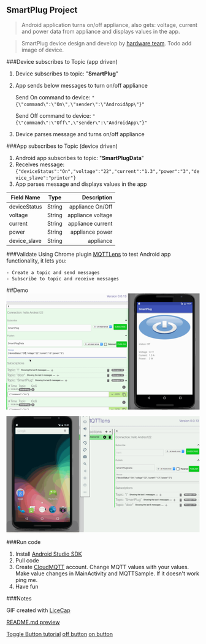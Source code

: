 SmartPlug Project
-

>Android application turns on/off appliance, also gets: voltage, current and power data from appliance and displays values in the app.

>SmartPlug device design and develop by [hardware team](https://github.com/hsrascon/SmartPlug/blob/master/Firmware/WL1/ArduinoCode/SmartPlugWL1_V04.ino). Todo add image of device.


###Device subscribes to Topic (app driven)

1. Device subscribes to topic: "**SmartPlug**"
2. App sends below messages to turn on/off appliance

    Send On command to device:
`"{\"command\":\"On\",\"sender\":\"AndroidApp\"}"`

    Send Off command to device:
`"{\"command\":\"Off\",\"sender\":\"AndroidApp\"}"`

3. Device parses message and turns on/off appliance


###App subscribes to Topic (device driven)
1. Android app subscribes to topic: "**SmartPlugData**"
2. Receives message:
 `{"deviceStatus":"On","voltage":"22","current":"1.3","power":"3","device_slave":"printer"}`
3. App parses message and displays values in the app

| Field Name        | Type          | Description         |
| -------------     |:-------------:| -----------:        |
| deviceStatus      | String        |  appliance On/Off   |
| voltage           | String        |  appliance voltage  |
| current           | String        |  appliance current  |
| power             | String        |  appliance power    |
| device_slave      | String        |  appliance          |

###Validate
Using Chrome plugin [MQTTLens](https://chrome.google.com/webstore/detail/mqttlens/hemojaaeigabkbcookmlgmdigohjobjm?hl=en) to test Android app functionality,
it lets you:

    - Create a topic and send messages
    - Subscribe to topic and receive messages


##Demo 
<img src='SmartPlug2.gif' title='Video Walkthrough 2' width='' alt='Video Walkthrough 2' />

<img src='SmartPlug1.gif' title='Video Walkthrough 1' width='' alt='Video Walkthrough 1 ' />


###Run code

1. Install [Android Studio SDK](https://developer.android.com/studio/install.html)
2. Pull code
3. Create [CloudMQTT](https://api.cloudmqtt.com/sso/cloudmqtt/websocket) account. Change MQTT values with your values. Make value changes in MainActivity and MQTTSample. If it doesn't work ping me.
4. Have fun


###Notes



GIF created with [LiceCap](http://www.cockos.com/licecap/)

[README.md preview](http://tmpvar.com/markdown.html)

[Toggle Button tutorial](http://www.android-examples.com/create-custom-toggle-button-in-android/)
[off button](https://pixabay.com/en/switch-button-power-off-circle-29869/)
[on button](https://pixabay.com/en/button-toggle-on-off-switch-green-29286/)

